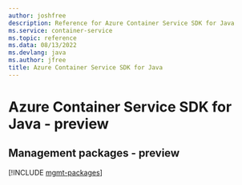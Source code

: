 ```yaml
---
author: joshfree
description: Reference for Azure Container Service SDK for Java
ms.service: container-service
ms.topic: reference
ms.data: 08/13/2022
ms.devlang: java
ms.author: jfree
title: Azure Container Service SDK for Java
---
```

# Azure Container Service SDK for Java - preview

## Management packages - preview
[!INCLUDE [mgmt-packages](container-service-mgmt-index.md)]